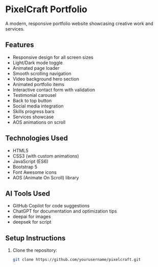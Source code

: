 # PixelCraft Portfolio

A modern, responsive portfolio website showcasing creative work and services.

## Features

- Responsive design for all screen sizes
- Light/Dark mode toggle
- Animated page loader
- Smooth scrolling navigation
- Video background hero section
- Animated portfolio items
- Interactive contact form with validation
- Testimonial carousel
- Back to top button
- Social media integration
- Skills progress bars
- Services showcase
- AOS animations on scroll

## Technologies Used

- HTML5
- CSS3 (with custom animations)
- JavaScript (ES6)
- Bootstrap 5
- Font Awesome icons
- AOS (Animate On Scroll) library

## AI Tools Used

- GitHub Copilot for code suggestions
- ChatGPT for documentation and optimization tips
- deepai for images
- deepsek for script

## Setup Instructions

1. Clone the repository:
   ```bash
   git clone https://github.com/yourusername/pixelcraft.git